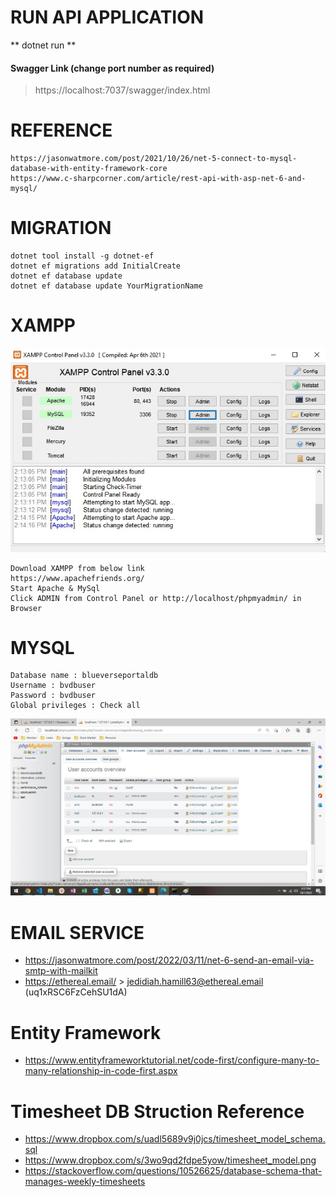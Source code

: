 # RUN API APPLICATION

** dotnet run ** 
#### Swagger Link (change port number as required)
> https://localhost:7037/swagger/index.html
# REFERENCE
```
https://jasonwatmore.com/post/2021/10/26/net-5-connect-to-mysql-database-with-entity-framework-core
https://www.c-sharpcorner.com/article/rest-api-with-asp-net-6-and-mysql/
```

# MIGRATION 

```
dotnet tool install -g dotnet-ef
dotnet ef migrations add InitialCreate
dotnet ef database update
dotnet ef database update YourMigrationName
```

# XAMPP
![Alt text](./Images/XAMPP_ControlPanel.jpg?raw=true "XAMPP Control Panel")
```
Download XAMPP from below link
https://www.apachefriends.org/
Start Apache & MySql
Click ADMIN from Control Panel or http://localhost/phpmyadmin/ in Browser
```

# MYSQL 
```
Database name : blueverseportaldb
Username : bvdbuser
Password : bvdbuser
Global privileges : Check all
```
![Alt text](./Images/CreateServerUser.jpg?raw=true "Create Server User")

# EMAIL SERVICE

* https://jasonwatmore.com/post/2022/03/11/net-6-send-an-email-via-smtp-with-mailkit
* https://ethereal.email/ > jedidiah.hamill63@ethereal.email (uq1xRSC6FzCehSU1dA)

# Entity Framework
* https://www.entityframeworktutorial.net/code-first/configure-many-to-many-relationship-in-code-first.aspx

# Timesheet DB Struction Reference
* https://www.dropbox.com/s/uadl5689v9j0jcs/timesheet_model_schema.sql
* https://www.dropbox.com/s/3wo9qd2fdpe5yow/timesheet_model.png
* https://stackoverflow.com/questions/10526625/database-schema-that-manages-weekly-timesheets

